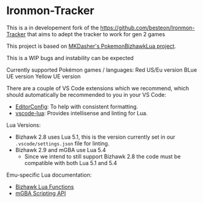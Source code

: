 # Ironmon-Tracker
This is a in developement fork of the https://github.com/besteon/Ironmon-Tracker that aims to adept the tracker to work for gen 2  games 

This project is based on [MKDasher's PokemonBizhawkLua project](https://github.com/besteon/Ironmon-Tracker).

This is a WIP bugs and instability can be expected

Currently supported Pokémon games / languages:
Red US/Eu version
BLue UE version
Yellow UE version

There are a couple of VS Code extensions which we recommend, which should automatically be recommended to you in your VS Code:

- [EditorConfig](https://marketplace.visualstudio.com/items?itemName=EditorConfig.EditorConfig): To help with consistent formatting.
- [vscode-lua](https://marketplace.visualstudio.com/items?itemName=trixnz.vscode-lua): Provides intellisense and linting for Lua.

Lua Versions:
- Bizhawk 2.8 uses Lua 5.1, this is the version currently set in our `.vscode/settings.json` file for linting.
- Bizhawk 2.9 and mGBA use Lua 5.4
   - Since we intend to still support Bizhawk 2.8 the code must be compatible with both Lua 5.1 and 5.4

Emu-specific Lua documentation:
- [Bizhawk Lua Functions](https://tasvideos.org/Bizhawk/LuaFunctions)
- [mGBA Scripting API](https://mgba.io/docs/scripting.html)

